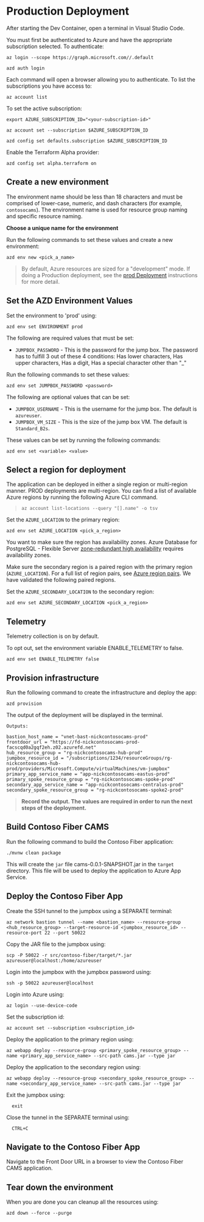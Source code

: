 # Production Deployment

After starting the Dev Container, open a terminal in Visual Studio Code.

You must first be authenticated to Azure and have the appropriate subscription selected.  To authenticate:

```shell
az login --scope https://graph.microsoft.com//.default

azd auth login
```

Each command will open a browser allowing you to authenticate.  To list the subscriptions you have access to:

```shell
az account list
```

To set the active subscription:

```shell
export AZURE_SUBSCRIPTION_ID="<your-subscription-id>"

az account set --subscription $AZURE_SUBSCRIPTION_ID

azd config set defaults.subscription $AZURE_SUBSCRIPTION_ID
```

Enable the Terraform Alpha provider:

```shell
azd config set alpha.terraform on
```

## Create a new environment

The environment name should be less than 18 characters and must be comprised of lower-case, numeric, and dash characters (for example, `contosocams`).  The environment name is used for resource group naming and specific resource naming. 

**Choose a unique name for the environment**

Run the following commands to set these values and create a new environment:

```shell
azd env new <pick_a_name>
```

>By default, Azure resources are sized for a "development" mode. If doing a Production deployment, see the [prod Deployment](./README-prod.md) instructions for more detail.

## Set the AZD Environment Values

Set the environment to 'prod' using:

```shell
azd env set ENVIRONMENT prod
```

The following are required values that must be set:

- `JUMPBOX_PASSWORD` - This is the password for the jump box. The password has to fulfill 3 out of these 4 conditions: Has lower characters, Has upper characters, Has a digit, Has a special character other than "_"

Run the following commands to set these values:

```shell
azd env set JUMPBOX_PASSWORD <password>
```

The following are optional values that can be set:

- `JUMPBOX_USERNAME` - This is the username for the jump box.  The default is `azureuser`.
- `JUMPBOX_VM_SIZE` - This is the size of the jump box VM.  The default is `Standard_B2s`.

These values can be set by running the following commands:

```shell
azd env set <variable> <value>
```

## Select a region for deployment

The application can be deployed in either a single region or multi-region manner. PROD deployments are multi-region. You can find a list of available Azure regions by running the following Azure CLI command.

> ```shell
> az account list-locations --query "[].name" -o tsv
> ```

Set the `AZURE_LOCATION` to the primary region:

```shell
azd env set AZURE_LOCATION <pick_a_region>
```

You want to make sure the region has availability zones. Azure Database for PostgreSQL - Flexible Server [zone-redundant high availability](https://learn.microsoft.com/azure/postgresql/flexible-server/concepts-high-availability) requires availability zones.

Make sure the secondary region is a paired region with the primary region (`AZURE_LOCATION`). For a full list of region pairs, see [Azure region pairs](https://learn.microsoft.com/azure/reliability/cross-region-replication-azure#azure-cross-region-replication-pairings-for-all-geographies). We have validated the following paired regions.

 Set the `AZURE_SECONDARY_LOCATION` to the secondary region:

```shell
azd env set AZURE_SECONDARY_LOCATION <pick_a_region>
```

## Telemetry

Telemetry collection is on by default.

To opt out, set the environment variable ENABLE_TELEMETRY to false.

```shell
azd env set ENABLE_TELEMETRY false
```

## Provision infrastructure

Run the following command to create the infrastructure and deploy the app:

```shell
azd provision
```

The output of the deployment will be displayed in the terminal.

```
Outputs:

bastion_host_name = "vnet-bast-nickcontosocams-prod"
frontdoor_url = "https://fd-nickcontosocams-prod-facscqd0a2gqf2eh.z02.azurefd.net"
hub_resource_group = "rg-nickcontosocams-hub-prod"
jumpbox_resource_id = "/subscriptions/1234/resourceGroups/rg-nickcontosocams-hub-prod/providers/Microsoft.Compute/virtualMachines/vm-jumpbox"
primary_app_service_name = "app-nickcontosocams-eastus-prod"
primary_spoke_resource_group = "rg-nickcontosocams-spoke-prod"
secondary_app_service_name = "app-nickcontosocams-centralus-prod"
secondary_spoke_resource_group = "rg-nickcontosocams-spoke2-prod"
```

> **Record the output. The values are required in order to run the next steps of the deployment.**

## Build Contoso Fiber CAMS

Run the following command to build the Contoso Fiber application:

```shell
./mvnw clean package
```

This will create the `jar` file cams-0.0.1-SNAPSHOT.jar in the `target` directory. This file will be used to deploy the application to Azure App Service.

## Deploy the Contoso Fiber App

Create the SSH tunnel to the jumpbox using a SEPARATE terminal:

```shell
az network bastion tunnel --name <bastion_name> --resource-group <hub_resource_group> --target-resource-id <jumpbox_resource_id> --resource-port 22 --port 50022
```

Copy the JAR file to the jumpbox using:

```shell
scp -P 50022 -r src/contoso-fiber/target/*.jar azureuser@localhost:/home/azureuser
```

Login into the jumpbox with the jumpbox password using:

```shell
ssh -p 50022 azureuser@localhost
```

Login into Azure using:

```shell
az login --use-device-code
```
Set the subscription id:

```shell
az account set --subscription <subscription_id>
```

Deploy the application to the primary region using:

```shell
az webapp deploy --resource-group <primary_spoke_resource_group> --name <primary_app_service_name> --src-path cams.jar --type jar
```

Deploy the application to the secondary region using:

```shell
az webapp deploy --resource-group <secondary_spoke_resource_group> --name <secondary_app_service_name> --src-path cams.jar --type jar
```

Exit the jumpbox using:

```shell
  exit
```

Close the tunnel in the SEPARATE terminal using:

```shell
  CTRL+C
```

## Navigate to the Contoso Fiber App

Navigate to the Front Door URL in a browser to view the Contoso Fiber CAMS application.

## Tear down the environment

When you are done you can cleanup all the resources using:

```shell
azd down --force --purge
```
